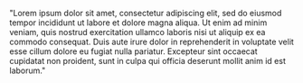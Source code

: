 "Lorem ipsum dolor sit amet, consectetur adipiscing elit, sed do eiusmod tempor incididunt ut labore et dolore magna aliqua. Ut enim ad minim veniam, quis
nostrud exercitation ullamco laboris nisi ut aliquip ex ea commodo consequat. Duis aute irure dolor in reprehenderit in voluptate velit esse cillum dolore eu
fugiat nulla pariatur. Excepteur sint occaecat cupidatat non proident, sunt in culpa qui officia deserunt mollit anim id est laborum."